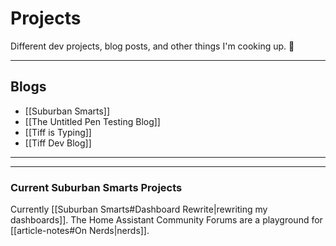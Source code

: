 # Projects

Different dev projects, blog posts, and other things I'm cooking up. 🥘

---

## Blogs

- [[Suburban Smarts]]
- [[The Untitled Pen Testing Blog]]
- [[Tiff is Typing]]
- [[Tiff Dev Blog]]
---

---
### Current Suburban Smarts Projects

Currently [[Suburban Smarts#Dashboard Rewrite|rewriting my dashboards]]. The Home Assistant Community Forums are a playground for [[article-notes#On Nerds|nerds]].
